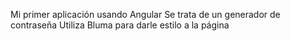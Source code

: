 Mi primer aplicación usando Angular
Se trata de un generador de contraseña 
Utiliza Bluma para darle estilo a la página
